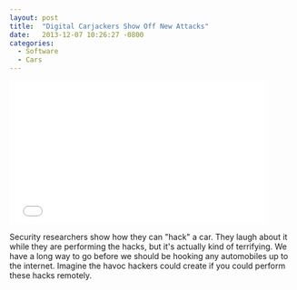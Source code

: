 ```yaml
---
layout: post
title:  "Digital Carjackers Show Off New Attacks"
date:   2013-12-07 10:26:27 -0800
categories:
  - Software
  - Cars
---
```


<iframe class="embedly-embed" src="//cdn.embedly.com/widgets/media.html?src=https%3A%2F%2Fwww.youtube.com%2Fembed%2Foqe6S6m73Zw%3Ffeature%3Doembed&url=https%3A%2F%2Fwww.youtube.com%2Fwatch%3Fv%3Doqe6S6m73Zw&image=https%3A%2F%2Fi.ytimg.com%2Fvi%2Foqe6S6m73Zw%2Fhqdefault.jpg&key=d815972c91e546edb5d2d02e509f8b1c&type=text%2Fhtml&schema=youtube" width="450" height="253" scrolling="no" frameborder="0" allowfullscreen></iframe>

Security researchers show how they can "hack" a car. They laugh about it while they are performing the hacks, but it's actually kind of terrifying. We have a long way to go before we should be hooking any automobiles up to the internet. Imagine the havoc hackers could create if you could perform these hacks remotely. 
